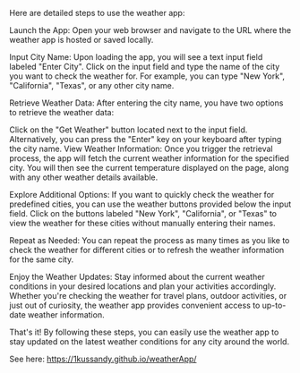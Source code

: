 Here are detailed steps to use the weather app:


Launch the App: Open your web browser and navigate to the URL where the weather app is hosted or saved locally.

Input City Name: Upon loading the app, you will see a text input field labeled "Enter City". Click on the input field and type the name of the city you want to check the weather for. For example, you can type "New York", "California", "Texas", or any other city name.

Retrieve Weather Data: After entering the city name, you have two options to retrieve the weather data:

Click on the "Get Weather" button located next to the input field.
Alternatively, you can press the "Enter" key on your keyboard after typing the city name.
View Weather Information: Once you trigger the retrieval process, the app will fetch the current weather information for the specified city. You will then see the current temperature displayed on the page, along with any other weather details available.

Explore Additional Options: If you want to quickly check the weather for predefined cities, you can use the weather buttons provided below the input field. Click on the buttons labeled "New York", "California", or "Texas" to view the weather for these cities without manually entering their names.

Repeat as Needed: You can repeat the process as many times as you like to check the weather for different cities or to refresh the weather information for the same city.

Enjoy the Weather Updates: Stay informed about the current weather conditions in your desired locations and plan your activities accordingly. Whether you're checking the weather for travel plans, outdoor activities, or just out of curiosity, the weather app provides convenient access to up-to-date weather information.

That's it! By following these steps, you can easily use the weather app to stay updated on the latest weather conditions for any city around the world.

 See here: https://1kussandy.github.io/weatherApp/
